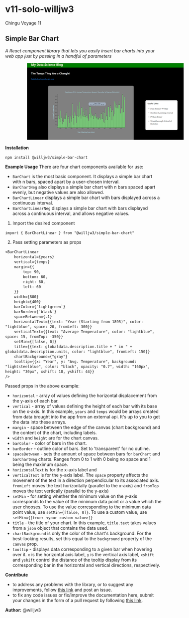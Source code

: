 # v11-solo-willjw3
Chingu Voyage 11
## Simple Bar Chart
*A React component library that lets you easily insert bar charts into your web app just by passing in a handful of parameters*

<img src="./images/simplebarchart.png" style="width:600px; margin-left:70px" /> 

**Installation**
```
npm install @willjw3/simple-bar-chart
```

**Example Usage**
There are four chart components available for use:
- `BarChart` is the most basic component. It displays a simple bar chart with n bars, spaced apart by a user-chosen interval.
- `BarChartNeg` also displays a simple bar chart with n bars spaced apart evenly, but negative values are also allowed.
- `BarChartLinear` displays a simple bar chart with bars displayed across a continuous interval.
- `BarChartLinearNeg` displays a simple bar chart with bars displayed across a continuous interval, and allows negative values.

1. Import the desired component
```
import { BarChartLinear } from "@willjw3/simple-bar-chart"
```

2. Pass setting parameters as props
```
<BarChartLinear
    horizontal={years} 
    vertical={temps}
    margin={{
        top: 90,
        bottom: 60,
        right: 60,
        left: 60
    }}
    width={800}
    height={400}
    barColor={`lightgreen`}
    barBorder={`black`}
    spaceBetween={.1}
    horizontalText={{text: "Year (Starting from 1895)", color: "lightblue", space: 20, fromLeft: 300}}
    verticalText={{text: "Average Temperature", color: "lightblue", space: 15, fromTop: -350}}
    setMin={[false, 0]}
    title={{text: globaldata.description.title + " in " + globaldata.description.units, color: "lightblue", fromLeft: 150}}
    chartBackground={"gray"}
    tooltip={{x: "Year", y: "Avg. Temperature", background: "lightsteelblue", color: "black", opacity: "0.7", width: "160px", height: "30px", xshift: 18, yshift: 44}}
/>
```

Passed props in the above example:
- `horizontal` - array of values defining the horizontal displacement from the y-axis of each bar.
- `vertical` - array of values defining the height of each bar with its base on the x-axis. In this example, `years` and `temps` would be arrays created from data brought into the app from an external api. It's up to you to get the data into these arrays.
- `margin` - space between the edge of the canvas (chart background) and the content of the chart, including labels.
- `width` and `height` are for the chart canvas.
- `barColor` - color of bars in the chart.
- `barBorder` - outline color of bars. Set to 'transparent' for no outline.
- `spaceBetween` - sets the amount of space between bars for `barChart` and `barChartNeg` charts. Ranges from 0 to 1 with 0 being no space and 1 being the maximum space. 
- `horizontalText` is for the x-axis label and 
- `verticalText` is for the y-axis label. The `space` property affects the movement of the text in a direction perpendicular to its associated axis. `fromLeft` moves the text horizontally (parallel to the x-axis) and `fromTop` moves the text vertically (parallel to the y-axis)
- `setMin` -  for setting whether the minimum value on the y-axis corresponds to the value of the minimum data point or a value which the user chooses. To use the value corresponding to the minimum data point value, use `setMin={[false, 0]}`. To use a custom value, use `setMin={[true: <your custom value>]}` 
- `title` - the title of your chart. In this example, `title.text` takes values from a `json` object that contains the data used.
- `chartBackground` is only the color of the chart's background. For the best-looking results, set this equal to the `background` property of the `canvas` prop. 
- `tooltip` - displays data corresponding to a given bar when hovering over it. `x` is the horizontal axis label, `y` is the vertical axis label, `xshift` and `yshift` control the distance of the tooltip display from its corresponding bar in the horizontal and vertical directions, respectively.

**Contribute**
- to address any problems with the library, or to suggest any improvements, follow [this link](https://github.com/chingu-voyages/v11-solo-willjw3/issues) and post an issue.
- to fix any code issues or fix/improve the documentation here, submit your changes in the form of a pull request by following [this link](https://github.com/chingu-voyages/v11-solo-willjw3/pulls).

**Author:** @willjw3
